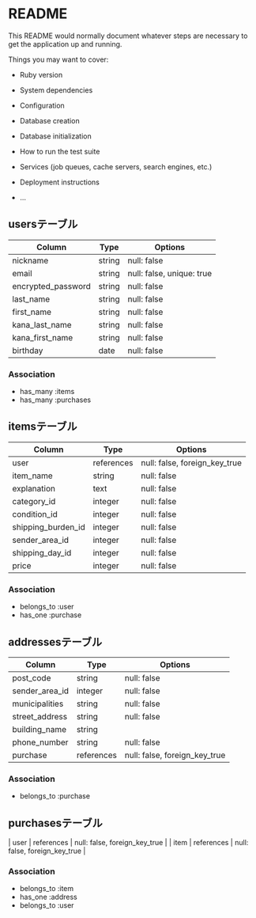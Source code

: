 # README

This README would normally document whatever steps are necessary to get the
application up and running.

Things you may want to cover:

* Ruby version

* System dependencies

* Configuration

* Database creation

* Database initialization

* How to run the test suite

* Services (job queues, cache servers, search engines, etc.)

* Deployment instructions

* ...

## usersテーブル
| Column             | Type   | Options                   |
| -------------------| -------| --------------------------|
| nickname           | string | null: false               |
| email              | string | null: false, unique: true |
| encrypted_password | string | null: false               |
| last_name          | string | null: false               |
| first_name         | string | null: false               |
| kana_last_name     | string | null: false               |
| kana_first_name    | string | null: false               |
| birthday           | date   | null: false               |

### Association
- has_many :items
- has_many :purchases

## itemsテーブル
| Column             | Type      | Options                       |
| -------------------| ----------| ------------------------------|
| user               | references| null: false, foreign_key_true |
| item_name          | string    | null: false                   |
| explanation        | text      | null: false                   |
| category_id        | integer   | null: false                   |
| condition_id       | integer   | null: false                   |
| shipping_burden_id | integer   | null: false                   |
| sender_area_id     | integer   | null: false                   |
| shipping_day_id    | integer   | null: false                   |
| price              | integer   | null: false                   |

### Association
- belongs_to :user
- has_one :purchase

## addressesテーブル
| Column             | Type       | Options                       |
| -------------------| ---------- | ------------------------------|
| post_code          | string     | null: false                   |
| sender_area_id     | integer    | null: false                   |
| municipalities     | string     | null: false                   |
| street_address     | string     | null: false                   |
| building_name      | string     |                               |
| phone_number       | string     | null: false                   |
| purchase           | references | null: false, foreign_key_true |

### Association
- belongs_to :purchase

## purchasesテーブル
| user       | references | null: false, foreign_key_true |
| item       | references | null: false, foreign_key_true |

### Association
- belongs_to :item
- has_one :address
- belongs_to :user
